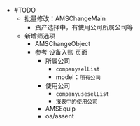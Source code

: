 - #TODO
	- 批量修改：AMSChangeMain
		- 资产选择中，有使用公司所属公司等
	- 新增筛选项
		- AMSChangeObject
		- 参考 设备入账 页面
			- 所属公司
				- `companyselList`
				- model：`所有公司`
			- 使用公司
				- `companyuseselList`
				- `报表中的使用公司`
			- AMSEquip
			- oa/assent